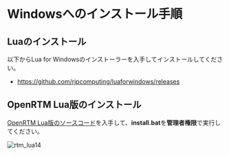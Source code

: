 # Windowsへのインストール手順
## Luaのインストール
以下からLua for Windowsのインストーラーを入手してインストールしてください。

* https://github.com/rjpcomputing/luaforwindows/releases


## OpenRTM Lua版のインストール

[OpenRTM Lua版のソースコード](https://github.com/Nobu19800/RTM-Lua/archive/master.zip)を入手して、**install.bat**を**管理者権限**で実行してください。

![rtm_lua14](https://user-images.githubusercontent.com/6216077/37755636-a47fe37e-2de9-11e8-8bb4-51ab5dcde1bc.png)
